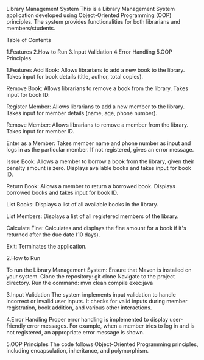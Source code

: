 
Library Management System
This is a Library Management System application developed using Object-Oriented Programming (OOP) principles. The system provides functionalities for both librarians and members/students.

Table of Contents

1.Features
2.How to Run
3.Input Validation
4.Error Handling
5.OOP Principles


1.Features
Add Book:
Allows librarians to add a new book to the library.
Takes input for book details (title, author, total copies).

Remove Book:
Allows librarians to remove a book from the library.
Takes input for book ID.

Register Member:
Allows librarians to add a new member to the library.
Takes input for member details (name, age, phone number).

Remove Member:
Allows librarians to remove a member from the library.
Takes input for member ID.

Enter as a Member:
Takes member name and phone number as input and logs in as the particular member.
If not registered, gives an error message.

Issue Book:
Allows a member to borrow a book from the library, given their penalty amount is zero.
Displays available books and takes input for book ID.

Return Book:
Allows a member to return a borrowed book.
Displays borrowed books and takes input for book ID.

List Books:
Displays a list of all available books in the library.

List Members:
Displays a list of all registered members of the library.

Calculate Fine:
Calculates and displays the fine amount for a book if it's returned after the due date (10 days).

Exit:
Terminates the application.

2.How to Run

To run the Library Management System:
Ensure that Maven is installed on your system.
Clone the repository: git clone <repository-url>
Navigate to the project directory.
Run the command: mvn clean compile exec:java

3.Input Validation
The system implements input validation to handle incorrect or invalid user inputs.
It checks for valid inputs during member registration, book addition, and various other interactions.

4.Error Handling
Proper error handling is implemented to display user-friendly error messages.
For example, when a member tries to log in and is not registered, an appropriate error message is shown.

5.OOP Principles
The code follows Object-Oriented Programming principles, including encapsulation, inheritance, and polymorphism.

